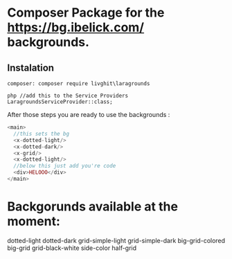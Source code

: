 # Composer Package for the https://bg.ibelick.com/ backgrounds.

## Instalation

`composer:
composer require livghit\laragrounds
`

`php
//add this to the Service Providers
LaragroundsServiceProvider::class;
`

After those steps you are ready to use the backgrounds :

```php
<main>
  //this sets the bg
  <x-dotted-light/>
  <x-dotted-dark/>
  <x-grid/>
  <x-dotted-light/>
  //below this just add you're code
  <div>HELOOO</div>
</main>

```

# Backgorunds available at the moment:

dotted-light
dotted-dark
grid-simple-light
grid-simple-dark
big-grid-colored
big-grid
grid-black-white
side-color
half-grid
